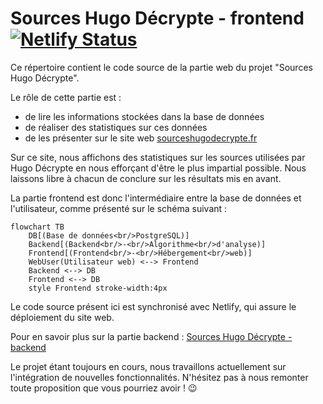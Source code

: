 # Sources Hugo Décrypte - frontend [![Netlify Status](https://api.netlify.com/api/v1/badges/ea7cb257-0b11-4ba6-829e-a736057a3f35/deploy-status)](https://app.netlify.com/sites/sourceshugodecrypte/deploys)

Ce répertoire contient le code source de la partie web du projet "Sources Hugo Décrypte".

Le rôle de cette partie est :
- de lire les informations stockées dans la base de données
- de réaliser des statistiques sur ces données
- de les présenter sur le site web [sourceshugodecrypte.fr](https://sourceshugodecrypte.fr)

Sur ce site, nous affichons des statistiques sur les sources utilisées par Hugo Décrypte en nous efforçant d'être le plus impartial possible. Nous laissons libre à chacun de conclure sur les résultats mis en avant.

La partie frontend est donc l'intermédiaire entre la base de données et l'utilisateur, comme présenté sur le schéma suivant :

```mermaid
flowchart TB
    DB[(Base de données<br/>PostgreSQL)]
    Backend[(Backend<br/>-<br/>Algorithme<br/>d'analyse)]
    Frontend[(Frontend<br/>-<br/>Hébergement<br/>web)]
    WebUser(Utilisateur web) <--> Frontend
    Backend <--> DB
    Frontend <--> DB
    style Frontend stroke-width:4px
```

Le code source présent ici est synchronisé avec Netlify, qui assure le déploiement du site web.

Pour en savoir plus sur la partie backend : [Sources Hugo Décrypte - backend](https://github.com/Sources-Hugo-Decrypte/sources-hugo-decrypte-backend#readme)

Le projet étant toujours en cours, nous travaillons actuellement sur l'intégration de nouvelles fonctionnalités. N'hésitez pas à nous remonter toute proposition que vous pourriez avoir ! 😉
